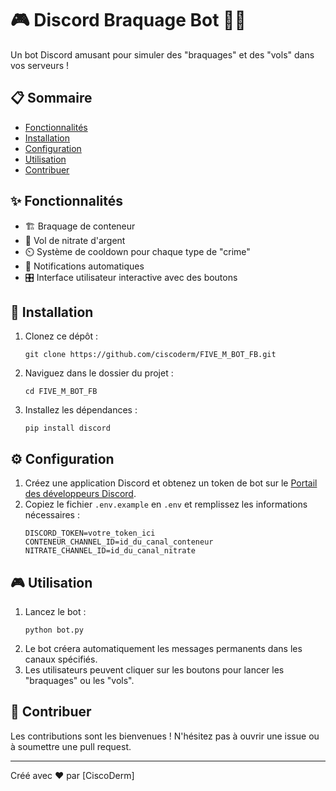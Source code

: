 # 🎮 Discord Braquage Bot 🦹‍♂️

Un bot Discord amusant pour simuler des "braquages" et des "vols" dans vos serveurs !

## 📋 Sommaire

- [Fonctionnalités](#fonctionnalités)
- [Installation](#installation)
- [Configuration](#configuration)
- [Utilisation](#utilisation)
- [Contribuer](#contribuer)

## ✨ Fonctionnalités

- 🏗️ Braquage de conteneur
- 🧪 Vol de nitrate d'argent
- ⏲️ Système de cooldown pour chaque type de "crime"
- 🔔 Notifications automatiques
- 🎛️ Interface utilisateur interactive avec des boutons

## 🚀 Installation

1. Clonez ce dépôt :
   ```
   git clone https://github.com/ciscoderm/FIVE_M_BOT_FB.git
   ```
2. Naviguez dans le dossier du projet :
   ```
   cd FIVE_M_BOT_FB
   ```
3. Installez les dépendances :
   ```
   pip install discord
   ```

## ⚙️ Configuration

1. Créez une application Discord et obtenez un token de bot sur le [Portail des développeurs Discord](https://discord.com/developers/applications).
2. Copiez le fichier `.env.example` en `.env` et remplissez les informations nécessaires :
   ```
   DISCORD_TOKEN=votre_token_ici
   CONTENEUR_CHANNEL_ID=id_du_canal_conteneur
   NITRATE_CHANNEL_ID=id_du_canal_nitrate
   ```

## 🎮 Utilisation

1. Lancez le bot :
   ```
   python bot.py
   ```
2. Le bot créera automatiquement les messages permanents dans les canaux spécifiés.
3. Les utilisateurs peuvent cliquer sur les boutons pour lancer les "braquages" ou les "vols".

## 🤝 Contribuer

Les contributions sont les bienvenues ! N'hésitez pas à ouvrir une issue ou à soumettre une pull request.

---

Créé avec ❤️ par [CiscoDerm]
